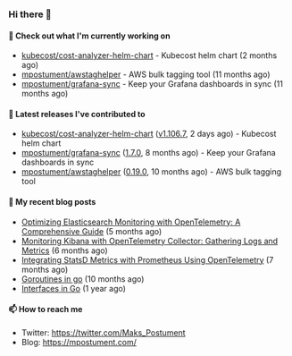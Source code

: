 ### Hi there 👋

#### 👷 Check out what I'm currently working on

- [kubecost/cost-analyzer-helm-chart](https://github.com/kubecost/cost-analyzer-helm-chart) - Kubecost helm chart (2 months ago)
- [mpostument/awstaghelper](https://github.com/mpostument/awstaghelper) - AWS bulk tagging tool (11 months ago)
- [mpostument/grafana-sync](https://github.com/mpostument/grafana-sync) - Keep your Grafana dashboards in sync (11 months ago)

#### 🔭 Latest releases I've contributed to

- [kubecost/cost-analyzer-helm-chart](https://github.com/kubecost/cost-analyzer-helm-chart) ([v1.106.7](https://github.com/kubecost/cost-analyzer-helm-chart/releases/tag/v1.106.7), 2 days ago) - Kubecost helm chart
- [mpostument/grafana-sync](https://github.com/mpostument/grafana-sync) ([1.7.0](https://github.com/mpostument/grafana-sync/releases/tag/1.7.0), 8 months ago) - Keep your Grafana dashboards in sync
- [mpostument/awstaghelper](https://github.com/mpostument/awstaghelper) ([0.19.0](https://github.com/mpostument/awstaghelper/releases/tag/0.19.0), 10 months ago) - AWS bulk tagging tool

#### 📜 My recent blog posts

- [Optimizing Elasticsearch Monitoring with OpenTelemetry: A Comprehensive Guide](https://mpostument.com/posts/programming/observability/otel-elasticsearch/) (5 months ago)
- [Monitoring Kibana with OpenTelemetry Collector: Gathering Logs and Metrics](https://mpostument.com/posts/programming/observability/otel-kibana/) (6 months ago)
- [Integrating StatsD Metrics with Prometheus Using OpenTelemetry](https://mpostument.com/posts/programming/observability/otel-statsd/) (7 months ago)
- [Goroutines in go](https://mpostument.com/posts/programming/golang/basics/go-routines/) (10 months ago)
- [Interfaces in Go](https://mpostument.com/posts/programming/golang/basics/go-interfaces/) (1 year ago)

#### 📫 How to reach me

- Twitter: https://twitter.com/Maks_Postument
- Blog: https://mpostument.com/
